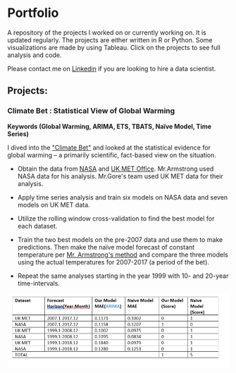 # Portfolio
A repository of the projects I worked on or currently working on. It is updated regularly. The projects are either written in R or Python. Some visualizations are made by using Tableau. Click on the projects to see full analysis and code.

Please contact me on [Linkedin](https://www.linkedin.com/in/feifan-lu-0b8b02142/) if you are looking to hire a data scientist.

## Projects:

### Climate Bet : Statistical View of Global Warming

**Keywords (Global Warming, ARIMA, ETS, TBATS, Naïve Model, Time Series)**

I dived into the ["Climate Bet"](http://www.theclimatebet.com/) and looked at the statistical evidence for global warming – a primarily scientific, fact-based view on the situation.

* Obtain the data from [NASA](https://data.giss.nasa.gov/gistemp/) and [UK MET Office](https://crudata.uea.ac.uk/cru/data/temperature/). Mr.Armstrong used NASA data for his analysis. Mr.Gore's team used UK MET data for their analysis.

* Apply time series analysis and train six models on NASA data and seven models on UK MET data.

* Utilize the rolling window cross-validation to find the best model for each dataset.

* Train the two best models on the pre-2007 data and use them to make predictions. Then make the naïve model forecast of constant temperature per [Mr. Armstrong's method](http://www.kestencgreen.com/G&A-Skyfall.pdf)  and compare the three models using the actual temperatures for 2007-2017 (a period of the bet).

* Repeat the same analyses starting in the year 1999 with 10- and 20-year time-intervals.

<img src="https://github.com/FeifanLu/Climate_bet/blob/main/Climate_bet/Result.png" width="800" length="600">

